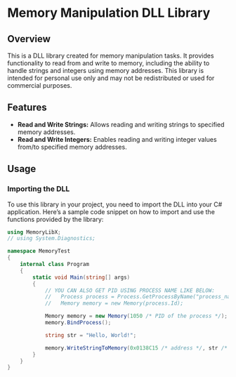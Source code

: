 # Memory Manipulation DLL Library

## Overview

This is a DLL library created for memory manipulation tasks. It provides functionality to read from and write to memory, including the ability to handle strings and integers using memory addresses. This library is intended for personal use only and may not be redistributed or used for commercial purposes.

## Features

- **Read and Write Strings:** Allows reading and writing strings to specified memory addresses.
- **Read and Write Integers:** Enables reading and writing integer values from/to specified memory addresses.

## Usage

### Importing the DLL

To use this library in your project, you need to import the DLL into your C# application. Here’s a sample code snippet on how to import and use the functions provided by the library:

```csharp
using MemoryLibX;
// using System.Diagnostics;

namespace MemoryTest
{
    internal class Program
    {
        static void Main(string[] args)
        {
            // YOU CAN ALSO GET PID USING PROCESS NAME LIKE BELOW:
            //   Process process = Process.GetProcessByName("process_name")[0];
            //   Memory memory = new Memory(process.Id);

            Memory memory = new Memory(1050 /* PID of the process */);
            memory.BindProcess();

            string str = "Hello, World!";

            memory.WriteStringToMemory(0x0138C15 /* address */, str /* your string */, 16 /* allocation size */);
        }
    }
}

```
